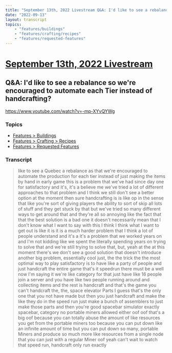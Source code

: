 ```yaml
---
title: "September 13th, 2022 Livestream Q&A: I'd like to see a rebalance so we're encouraged to automate each Tier instead of handcrafting?"
date: "2022-09-13"
layout: transcript
topics:
    - "features/buildings"
    - "features/crafting/recipes"
    - "features/requested-features"
---
```

# [September 13th, 2022 Livestream](../2022-09-13.md)
## Q&A: I'd like to see a rebalance so we're encouraged to automate each Tier instead of handcrafting?
https://www.youtube.com/watch?v=-mp-XYvQYWg

### Topics
* [Features > Buildings](../topics/features/buildings.md)
* [Features > Crafting > Recipes](../topics/features/crafting/recipes.md)
* [Features > Requested Features](../topics/features/requested-features.md)

### Transcript

> like to see a Quebec a rebalance as that we're encouraged to automate the production for each tier instead of just making the items by hand in early game this is a problem that we've had since day one for satisfactory and it's, it's a believe me we've tried a lot of different approaches to that problem and I think we still don't see a better option at the moment then sure handcrafting is is like op in the sense that like you're sort of giving players the ability to sort of skip all lots of stuff and they get stuck by that but we've tried so many different ways to get around that and they're all so annoying like the fact that that the best solution is a bad one it doesn't necessarily mean that I don't know what I want to say with this I think I think what I want to get out is like it is it is a much harder problem that I think a lot of people understand and it's a it's a problem that we worked years on and I'm not kidding like we spent the literally spending years on trying to solve that and we're still trying to solve that, but, yeah at the at this moment there's we don't see a good solution that doesn't introduce another big problem, essentially cool just, the the trick the the most optimal way to play satisfactory is to have like a party of people and just handcraft the entire game that's it speedrun there must be a well now I'm saying it we're like category for that just have like 16 people join a server and you have like two people running around and collecting items and the rest is handcraft and that's the game you can't handcraft the, the, space elevator Parts I guess that's the only one that you not have made but then you just handcraft and make the like they do in the speed run just make a bunch of assemblers to just make those parts and then you're good spacebar simulator exactly spacebar, category no portable miners allowed either oof oof that's a big oof because you can totally abuse the amount of like resources you get from the portable miners too because you can put down like an infinite amount of time but you can put down so many, portable Miners and produce so much more like resources from a single node that you can just with a regular Miner oof yeah can't wait to watch that speed run, handcraft only run exactly
